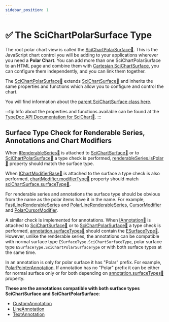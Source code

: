 ```yaml
---
sidebar_position: 1
---
```


# ✅ The SciChartPolarSurface Type

The root polar chart view is called the [SciChartPolarSurface:blue_book:](https://www.scichart.com/documentation/js/v4/typedoc/classes/scichartpolarsurface.html). This is the JavaScript chart control you will be adding to your applications wherever you need a **Polar Chart**. You can add more than one SciChartPolarSurface to an HTML page and combine them with [Cartesian SciChartSurface](/docs/2d-charts/surface/scichart-surface-type-overview/index.md), you can configure them independently, and you can link them together.

The [SciChartPolarSurface:blue_book:](https://www.scichart.com/documentation/js/v4/typedoc/classes/scichartpolarsurface.html) extends [SciChartSurface:blue_book:](https://www.scichart.com/documentation/js/v4/typedoc/classes/scichartsurface.html) and inherits the same properties and functions which allow you to configure and control the chart.

You will find information about the [parent SciChartSurface class here](/docs/2d-charts/surface/scichart-surface-type-overview/index.md).

:::tip
Info about the properties and functions available can be found at the [TypeDoc API Documentation for SciChart:blue_book:](https://www.scichart.com/documentation/js/v4/typedoc/index.html).
:::


## Surface Type Check for Renderable Series, Annotations and Chart Modifiers

When [IRenderableSeries:blue_book:](https://www.scichart.com/documentation/js/v4/typedoc/interfaces/irenderableseries.html) is attached to [SciChartSurface:blue_book:](https://www.scichart.com/documentation/js/v4/typedoc/classes/scichartsurface.html) or to [SciChartPolarSurface:blue_book:](https://www.scichart.com/documentation/js/v4/typedoc/classes/scichartpolarsurface.html) a type check is performed, [renderableSeries.isPolar:blue_book:](https://www.scichart.com/documentation/js/v4/typedoc/interfaces/irenderableseries.html#ispolar) property should match the surface type.

When [IChartModifierBase:blue_book:](https://www.scichart.com/documentation/js/v4/typedoc/interfaces/ichartmodifierbase.html) is attached to the surface a type check is also performed, [chartModifier.modifierType:blue_book:](https://www.scichart.com/documentation/js/v4/typedoc/interfaces/ichartmodifierbase.html#modifiertype) property should match [sciChartSurface.surfaceType:blue_book:](https://www.scichart.com/documentation/js/v4/typedoc/classes/scichartsurface.html#surfacetype).

For renderable series and annotations the surface type should be obvious from the name as the polar items have it in the name. For example, [FastLineRenderableSeries](/docs/2d-charts/chart-types/fast-line-renderable-series/index.md) and [PolarLineRenderableSeries](/docs/2d-charts/chart-types/polar-line-renderable-series/index.mdx), [CursorModifier](/docs/2d-charts/chart-modifier-api/cursor-modifier/cursor-modifier-overview/index.md) and [PolarCursorModifier](/docs/2d-charts/chart-modifier-api/polar-modifiers/polar-cursor-modifier/README.mdx).

A similar check is implemented for annotations. When [IAnnotation:blue_book:](https://www.scichart.com/documentation/js/v4/typedoc/interfaces/iannotation.html) is attached to [SciChartSurface:blue_book:](https://www.scichart.com/documentation/js/v4/typedoc/classes/scichartsurface.html) or to [SciChartPolarSurface:blue_book:](https://www.scichart.com/documentation/js/v4/typedoc/classes/scichartpolarsurface.html) a type check is performed, [annotation.surfaceTypes:blue_book:](https://www.scichart.com/documentation/js/v4/typedoc/interfaces/iannotation.html#surfacetypes) should contain the [ESurfaceType:blue_book:](https://www.scichart.com/documentation/js/v4/typedoc/enums/esurfacetype.html). However, unlike the renderable series, the annotations can be compatible with normal surface type `ESurfaceType.SciChartSurfaceType`, polar surface type `ESurfaceType.SciChartPolarSurfaceType` or with both surface types at the same time.

In an annotation is only for polar surface it has "Polar" prefix. For example, [PolarPointerAnnotation](/docs/2d-charts/annotations-api/polar-pointer-annotation/index.mdx). If annotation has no "Polar" prefix it can be either for normal surface only or for both depending on  [annotation.surfaceTypes:blue_book:](https://www.scichart.com/documentation/js/v4/typedoc/interfaces/iannotation.html#surfacetypes) property.

**These are the annotations compatible with both surface types SciChartSurface and SciChartPolarSurface**:

- [CustomAnnotation](/docs/2d-charts/annotations-api/custom-annotation/index.md)
- [LineAnnotation](/docs/2d-charts/annotations-api/line-annotation/index.md)
- [TextAnnotation](/docs/2d-charts/annotations-api/text-annotation/index.md)


